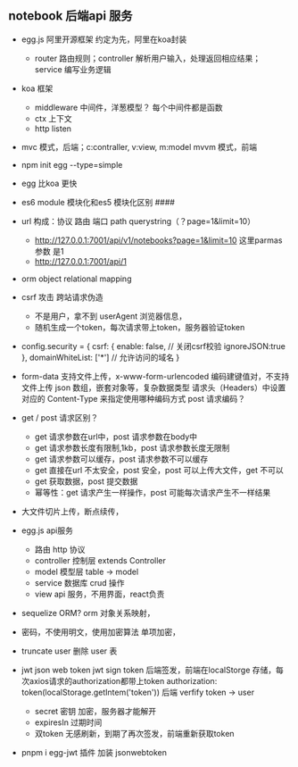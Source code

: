 ## notebook 后端api 服务
- egg.js 阿里开源框架
  约定为先，阿里在koa封装
  - router 路由规则；controller 解析用户输入，处理返回相应结果；
    service 编写业务逻辑
- koa 框架
  - middleware 中间件，洋葱模型？ 每个中间件都是函数
  - ctx 上下文
  - http listen 
- mvc 模式，后端；c:contraller, v:view, m:model
  mvvm 模式，前端

- npm init egg --type=simple

- egg 比koa 更快
- es6 module 模块化和es5 模块化区别 ####

- url 构成：协议 路由 端口 path querystring（？page=1&limit=10）
  - http://127.0.0.1:7001/api/v1/notebooks?page=1&limit=10
    这里parmas 参数 是1
  - http://127.0.0.1:7001/api/1

- orm object relational mapping 

- csrf 攻击 跨站请求伪造
  - 不是用户，拿不到 userAgent 浏览器信息，
  - 随机生成一个token，每次请求带上token，服务器验证token
- config.security = {
    csrf: {
      enable: false, // 关闭csrf校验
      ignoreJSON:true
    },
    domainWhiteList: ['*'] // 允许访问的域名
  }

- form-data 支持文件上传，x-www-form-urlencoded 编码建键值对，不支持文件上传
  json 数组，嵌套对象等，复杂数据类型
  请求头（Headers）中设置对应的 Content-Type 来指定使用哪种编码方式
  post 请求编码？
- get / post 请求区别？
  - get 请求参数在url中，post 请求参数在body中
  - get 请求参数长度有限制,1kb，post 请求参数长度无限制
  - get 请求参数可以缓存，post 请求参数不可以缓存
  - get 直接在url 不太安全，post 安全，post 可以上传大文件，get 不可以
  - get 获取数据，post 提交数据
  - 幂等性：get 请求产生一样操作，post 可能每次请求产生不一样结果
- 大文件切片上传，断点续传，

- egg.js api服务
  - 路由 http 协议
  - controller 控制层
    extends Controller
  - model 模型层
    table -> model
  - service 
    数据库 crud 操作
  - view 
    api 服务，不用界面，react负责

- sequelize ORM? 
  orm 对象关系映射，
  
- 密码，不使用明文，使用加密算法
  单项加密，
- truncate user 删除 user 表
- jwt json web token
  jwt sign token 后端签发，前端在localStorge 存储，每次axios请求的authorization都带上token
  authorization: token(localStorage.getIntem('token'))
  后端 verfify token -> user
  - secret 密钥 加密，服务器才能解开
  - expiresIn 过期时间
  - 双token 无感刷新，到期了再次签发，前端重新获取token

- pnpm i egg-jwt 插件
  加装 jsonwebtoken 
  